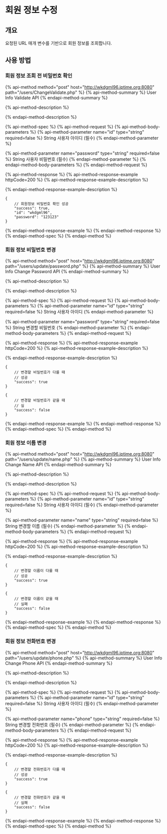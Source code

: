 # 회원 정보 수정

##  개요

 요청된 URL 매개 변수를 기반으로 회원 정보를 조회합니다.

##  사용 방법

###  회원 정보 조회 전 비밀번호 확인

{% api-method method="post" host="http://wkdgml96.iptime.org:8080" path="/users/ChangeValidate.php" %}
{% api-method-summary %}
 User Info Validate API
{% endapi-method-summary %}

{% api-method-description %}

{% endapi-method-description %}

{% api-method-spec %}
{% api-method-request %}
{% api-method-body-parameters %}
{% api-method-parameter name="id" type="string" required=false %}
 String 사용자 아이디 \(필수\)
{% endapi-method-parameter %}

{% api-method-parameter name="password" type="string" required=false %}
 String 사용자 비밀번호 \(필수\)
{% endapi-method-parameter %}
{% endapi-method-body-parameters %}
{% endapi-method-request %}

{% api-method-response %}
{% api-method-response-example httpCode=200 %}
{% api-method-response-example-description %}

{% endapi-method-response-example-description %}

```
{
    // 회원정보 비밀번호 확인 성공
    "success": true,
    "id": "wkdgml96",
    "password": "123123"
}
```
{% endapi-method-response-example %}
{% endapi-method-response %}
{% endapi-method-spec %}
{% endapi-method %}



###  회원 정보 비밀번호 변경

{% api-method method="post" host="http://wkdgml96.iptime.org:8080" path="/users/update/password.php" %}
{% api-method-summary %}
 User Info Change Password API
{% endapi-method-summary %}

{% api-method-description %}

{% endapi-method-description %}

{% api-method-spec %}
{% api-method-request %}
{% api-method-body-parameters %}
{% api-method-parameter name="id" type="string" required=false %}
 String 사용자 아이디
{% endapi-method-parameter %}

{% api-method-parameter name="password" type="string" required=false %}
 String 변경할 비밀번호
{% endapi-method-parameter %}
{% endapi-method-body-parameters %}
{% endapi-method-request %}

{% api-method-response %}
{% api-method-response-example httpCode=200 %}
{% api-method-response-example-description %}

{% endapi-method-response-example-description %}

```
{
    // 변경할 비밀번호가 다를 때
    // 성공
    "success": true
}

{
    // 변경할 비밀번호가 같을 때
    // 실
    "success": false
}
```
{% endapi-method-response-example %}
{% endapi-method-response %}
{% endapi-method-spec %}
{% endapi-method %}



###  회원 정보 이름 변경

{% api-method method="post" host="http://wkdgml96.iptime.org:8080" path="/users/update/name.php" %}
{% api-method-summary %}
 User Info Change Name API
{% endapi-method-summary %}

{% api-method-description %}

{% endapi-method-description %}

{% api-method-spec %}
{% api-method-request %}
{% api-method-body-parameters %}
{% api-method-parameter name="id" type="string" required=false %}
 String 사용자 아이디 \(필수\)
{% endapi-method-parameter %}

{% api-method-parameter name="name" type="string" required=false %}
 String 변경할 이름 \(필수\)
{% endapi-method-parameter %}
{% endapi-method-body-parameters %}
{% endapi-method-request %}

{% api-method-response %}
{% api-method-response-example httpCode=200 %}
{% api-method-response-example-description %}

{% endapi-method-response-example-description %}

```
{
    // 변경할 이름이 다를 때
    // 성공
    "success": true
}

{
    // 변경할 이름이 같을 때
    // 실패
    "success": false
}
```
{% endapi-method-response-example %}
{% endapi-method-response %}
{% endapi-method-spec %}
{% endapi-method %}



###  회원 정보 전화번호 변경

{% api-method method="post" host="http://wkdgml96.iptime.org:8080" path="/users/update/phone.php" %}
{% api-method-summary %}
 User Info Change Phone API
{% endapi-method-summary %}

{% api-method-description %}

{% endapi-method-description %}

{% api-method-spec %}
{% api-method-request %}
{% api-method-body-parameters %}
{% api-method-parameter name="id" type="string" required=false %}
 String 사용자 아이디 \(필수\)
{% endapi-method-parameter %}

{% api-method-parameter name="phone" type="string" required=false %}
 String 변경할 전화번호 \(필수\)
{% endapi-method-parameter %}
{% endapi-method-body-parameters %}
{% endapi-method-request %}

{% api-method-response %}
{% api-method-response-example httpCode=200 %}
{% api-method-response-example-description %}

{% endapi-method-response-example-description %}

```
{
    // 변경할 전화번호가 다를 때
    // 성공
    "success": true
}

{
    // 변경할 전화번호가 같을 때
    // 실패
    "success": false
}
```
{% endapi-method-response-example %}
{% endapi-method-response %}
{% endapi-method-spec %}
{% endapi-method %}


